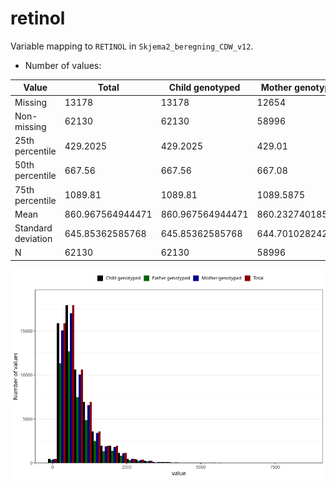 # retinol
Variable mapping to `RETINOL` in `Skjema2_beregning_CDW_v12`.
- Number of values:

| Value | Total | Child genotyped | Mother genotyped | Father genotyped |
| ----- | ----- | --------------- | ---------------- | ---------------- |
| Missing | 13178 | 13178 | 12654 | 6217 |
| Non-missing | 62130 | 62130 | 58996 | 43867 |
| 25th percentile | 429.2025 | 429.2025 | 429.01 | 426.49 |
| 50th percentile | 667.56 | 667.56 | 667.08 | 661.68 |
| 75th percentile | 1089.81 | 1089.81 | 1089.5875 | 1080.415 |
| Mean | 860.967564944471 | 860.967564944471 | 860.232740185775 | 854.393566918185 |
| Standard deviation | 645.85362585768 | 645.85362585768 | 644.701028242677 | 640.25738265961 |
| N | 62130 | 62130 | 58996 | 43867 |



![](retinol_n.png)



